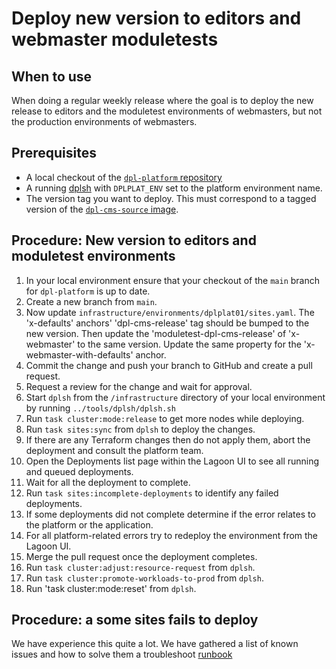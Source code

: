 # Deploy new version to editors and webmaster moduletests

## When to use

When doing a regular weekly release where the goal is to deploy the
new release to editors and the moduletest environments of webmasters, but not
the production environments of webmasters.

## Prerequisites

* A local checkout of the [`dpl-platform` repository](https://github.com/danskernesdigitalebibliotek/dpl-platform)
* A running [dplsh](using-dplsh.md) with `DPLPLAT_ENV` set to the platform
  environment name.
* The version tag you want to deploy. This must correspond to a
  tagged version of the [`dpl-cms-source` image](https://github.com/danskernesdigitalebibliotek/dpl-cms/pkgs/container/dpl-cms-source).

## Procedure: New version to editors and moduletest environments

1. In your local environment ensure that your checkout of the `main` branch for
   `dpl-platform` is up to date.
2. Create a new branch from `main`.
3. Now update `infrastructure/environments/dplplat01/sites.yaml`.
    The 'x-defaults' anchors' 'dpl-cms-release' tag should be bumped to the
    new version. Then update the 'moduletest-dpl-cms-release' of 'x-webmaster'
    to the same version. Update the same property for the
    'x-webmaster-with-defaults' anchor.
4. Commit the change and push your branch to GitHub and create a pull request.
5. Request a review for the change and wait for approval.
6. Start `dplsh` from the `/infrastructure` directory of your local
   environment by running `../tools/dplsh/dplsh.sh`
7. Run `task cluster:mode:release` to get more nodes while deploying.
8. Run `task sites:sync` from `dplsh` to deploy the changes.
9. If there are any Terraform changes then do not apply them, abort the
   deployment and consult the platform team.
10. Open the Deployments list page within the Lagoon UI to see all running and
   queued deployments.
11. Wait for all the deployment to complete.
12. Run `task sites:incomplete-deployments` to identify any failed deployments.
13. If some deployments did not complete determine if the error relates to the
    platform or the application.
14. For all platform-related errors try to redeploy the environment from
    the Lagoon UI.
15. Merge the pull request once the deployment completes.
16. Run `task cluster:adjust:resource-request` from `dplsh`.
17. Run `task cluster:promote-workloads-to-prod` from `dplsh`.
18. Run 'task cluster:mode:reset' from `dplsh`.

## Procedure: a some sites fails to deploy

We have experience this quite a lot. We have gathered a list of known
issues and how to solve them a troubleshoot [runbook](troubleshoot-release-deployment.md)
